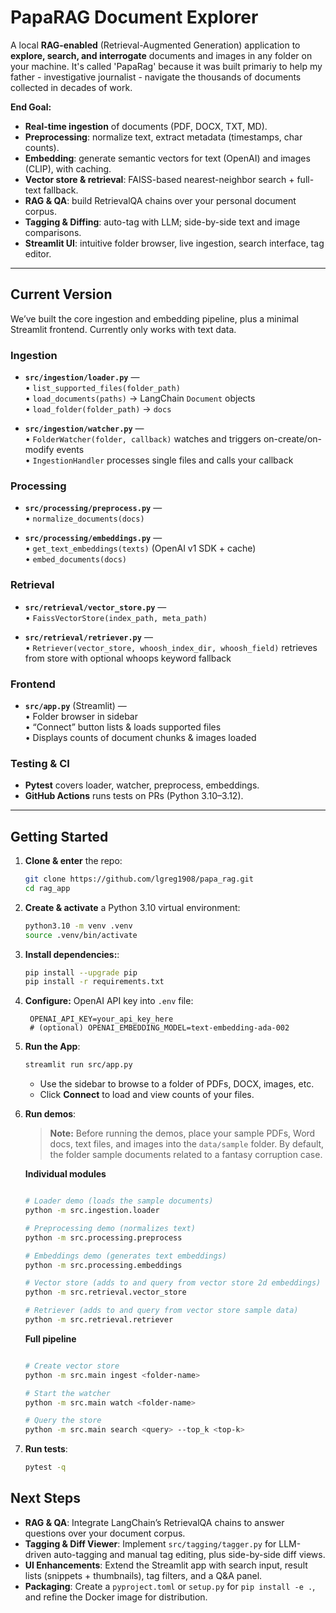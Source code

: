 # PapaRAG Document Explorer

A local **RAG-enabled** (Retrieval-Augmented Generation) application to **explore, search, and interrogate** documents and images in any folder on your machine. It's called 'PapaRag' because it was built primariy to help my father - investigative journalist - navigate the thousands of documents collected in decades of work.

**End Goal:**  
- **Real-time ingestion** of documents (PDF, DOCX, TXT, MD).  
- **Preprocessing**: normalize text, extract metadata (timestamps, char counts).  
- **Embedding**: generate semantic vectors for text (OpenAI) and images (CLIP), with caching.  
- **Vector store & retrieval**: FAISS-based nearest-neighbor search + full-text fallback.  
- **RAG & QA**: build RetrievalQA chains over your personal document corpus.  
- **Tagging & Diffing**: auto-tag with LLM; side-by-side text and image comparisons.  
- **Streamlit UI**: intuitive folder browser, live ingestion, search interface, tag editor.  

---

## Current Version

We’ve built the core ingestion and embedding pipeline, plus a minimal Streamlit frontend. Currently only works with text data.

### Ingestion
- **`src/ingestion/loader.py`** —  
  • `list_supported_files(folder_path)`  
  • `load_documents(paths)` → LangChain `Document` objects  
  • `load_folder(folder_path)` → `docs`

- **`src/ingestion/watcher.py`** —  
  • `FolderWatcher(folder, callback)` watches and triggers on-create/on-modify events  
  • `IngestionHandler` processes single files and calls your callback  

### Processing
- **`src/processing/preprocess.py`** —  
  • `normalize_documents(docs)`  

- **`src/processing/embeddings.py`** —  
  • `get_text_embeddings(texts)` (OpenAI v1 SDK + cache)  
  • `embed_documents(docs)`  

### Retrieval
- **`src/retrieval/vector_store.py`** —  
  • `FaissVectorStore(index_path, meta_path)`

- **`src/retrieval/retriever.py`** —  
  • `Retriever(vector_store, whoosh_index_dir, whoosh_field)` retrieves from store with optional whoops keyword fallback

### Frontend
- **`src/app.py`** (Streamlit) —  
  • Folder browser in sidebar  
  • “Connect” button lists & loads supported files  
  • Displays counts of document chunks & images loaded

### Testing & CI
- **Pytest** covers loader, watcher, preprocess, embeddings.  
- **GitHub Actions** runs tests on PRs (Python 3.10–3.12).  

---

## Getting Started

1. **Clone & enter** the repo:  
   ```bash
   git clone https://github.com/lgreg1908/papa_rag.git
   cd rag_app
   ```

2. **Create & activate** a Python 3.10 virtual environment:  
   ```bash
   python3.10 -m venv .venv
   source .venv/bin/activate
   ```
   
3. **Install dependencies:**:  
   ```bash
   pip install --upgrade pip
   pip install -r requirements.txt
   ```

4. **Configure:** OpenAI API key into `.env` file:  
   ```dotenv
    OPENAI_API_KEY=your_api_key_here
    # (optional) OPENAI_EMBEDDING_MODEL=text-embedding-ada-002
    ```

5. **Run the App**:
    ```bash 
    streamlit run src/app.py
    ```
    - Use the sidebar to browse to a folder of PDFs, DOCX, images, etc.
    - Click **Connect** to load and view counts of your files.

6. **Run demos**:
    > **Note:** Before running the demos, place your sample PDFs, Word docs, text files, and images into the `data/sample` folder. By default, the folder sample documents related to a fantasy corruption case.

    __Individual modules__

    ```bash

    # Loader demo (loads the sample documents)
    python -m src.ingestion.loader

    # Preprocessing demo (normalizes text)
    python -m src.processing.preprocess

    # Embeddings demo (generates text embeddings)
    python -m src.processing.embeddings

    # Vector store (adds to and query from vector store 2d embeddings)
    python -m src.retrieval.vector_store

    # Retriever (adds to and query from vector store sample data)
    python -m src.retrieval.retriever

    ```

    __Full pipeline__
    ```bash

    # Create vector store
    python -m src.main ingest <folder-name>

    # Start the watcher
    python -m src.main watch <folder-name>

    # Query the store
    python -m src.main search <query> --top_k <top-k>

    ```

7. **Run tests**:
    ```bash
    pytest -q
    ```

## Next Steps

- **RAG & QA**: Integrate LangChain’s RetrievalQA chains to answer questions over your document corpus.
- **Tagging & Diff Viewer**: Implement `src/tagging/tagger.py` for LLM-driven auto-tagging and manual tag editing, plus side-by-side diff views.
- **UI Enhancements**: Extend the Streamlit app with search input, result lists (snippets + thumbnails), tag filters, and a Q&A panel.
- **Packaging**: Create a `pyproject.toml` or `setup.py` for `pip install -e .`, and refine the Docker image for distribution.




